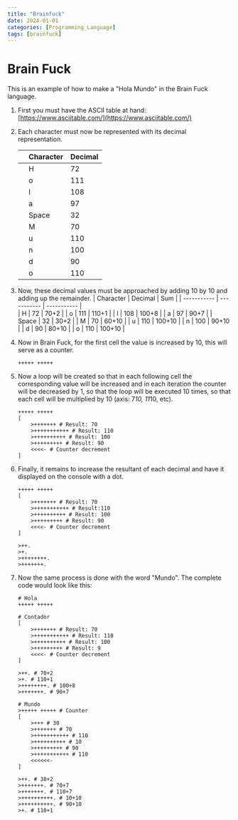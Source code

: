```yaml
---
title: "Brainfuck"
date: 2024-01-01
categories: [Programming_Language]
tags: [brainfuck]
---
```



# Brain Fuck

This is an example of how to make a "Hola Mundo" in the Brain Fuck language.

1. First you must have the ASCII table at hand: [https://www.asciitable.com/](https://www.asciitable.com/)

2. Each character must now be represented with its decimal representation.

	|                |Character                          |Decimal                         |
	|----------------|-------------------------------|-----------------------------|
	||H|72|
	||o|111|
	||l|108|
	||a|97|
	||Space|32|
	||M|70|
	||u|110|
	||n|100|
	||d|90|
	||o|110|

3. Now, these decimal values must be approached by adding 10 by 10 and adding up the remainder.
     | Character | Decimal | Sum |
  | ----------- | ----------- |  ----------- |  
  | H | 72 | 70+2 |
  | o | 111 | 110+1 |
  | l | 108 | 100+8 |
  | a | 97 | 90+7 |
  | Space | 32 | 30+2 |
  | M | 70 | 60+10 |
  | u | 110 | 100+10 |
  | n | 100 | 90+10 |
  | d | 90 | 80+10 |
  | o | 110 | 100+10 |



5. Now in Brain Fuck, for the first cell the value is increased by 10, this will serve as a counter.
	```brainfuck
	+++++ +++++
	```

6. Now a loop will be created so that in each following cell the corresponding value will be increased and in each iteration the counter will be decreased by 1, so that the loop will be executed 10 times, so that each cell will be multiplied by 10 (axis: 7*10, 11*10, etc).
	```brainfuck
	+++++ +++++ 
	[ 
		>+++++++ # Result: 70
		>+++++++++++ # Result: 110 
		>++++++++++ # Result: 100 
		>+++++++++ # Result: 90 
		<<<<- # Counter decrement
	]
	```

7. Finally, it remains to increase the resultant of each decimal and have it displayed on the console with a dot.
	```brainfuck
	+++++ +++++
	[
		>+++++++ # Result: 70
		>+++++++++++ # Result:110 
		>++++++++++ # Result: 100 
		>+++++++++ # Result: 90
		<<<<- # Counter decrement
	]

	>++.
	>+.
	>++++++++.
	>+++++++.
	```

8. Now the same process is done with the word "Mundo".
   The complete code would look like this:
	```brainfuck
	# Hola
	+++++ +++++
	
	# Contador
	[
		>+++++++ # Result: 70
		>+++++++++++ # Result: 110
		>++++++++++ # Result: 100 
		>+++++++++ # Result: 9
		<<<<- # Counter decrement
	]
	
	>++. # 70+2
	>+. # 110+1
	>++++++++. # 100+8
	>+++++++. # 90+7
	
	# Mundo
	>+++++ +++++ # Counter
	[
		>+++ # 30
		>+++++++ # 70
		>+++++++++++ # 110
		>++++++++++ # 10
		>+++++++++ # 90
		>+++++++++++ # 110
		<<<<<<-
	]
	
	>++. # 30+2
	>+++++++. # 70+7
	>+++++++. # 110+7
	>++++++++++. # 10+10
	>++++++++++. # 90+10
	>+. # 110+1
	```
